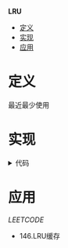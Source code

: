 **LRU**
- [定义](#定义)
- [实现](#实现)
- [应用](#应用)

# 定义 #
最近最少使用

# 实现 #
<details>
<summary>代码</summary>
<pre>
<code>
type LinkedListNode struct {
	key   int
	value int
	prev  *LinkedListNode
	next  *LinkedListNode
}

type DoubleLinkedList struct {
	head *LinkedListNode
	tail *LinkedListNode
}

type HashLinkedList struct {
	linkedList *DoubleLinkedList
	data       map[int]*LinkedListNode
}

func ConstructorHashLinkedList() *HashLinkedList {
	head, tail := &LinkedListNode{}, &LinkedListNode{}
	head.next = tail
	tail.prev = head
	return &HashLinkedList{
		linkedList: &DoubleLinkedList{
			head: head,
			tail: tail,
		},
		data: make(map[int]*LinkedListNode),
	}
}

func (h *HashLinkedList) Get(key int) *LinkedListNode {
	return h.data[key]
}

func (h *HashLinkedList) Put(cur, node *LinkedListNode) {
	h.data[node.key] = node
	node.prev = cur.prev
	node.next = cur
	cur.prev.next = node
	cur.prev = node
}

func (h *HashLinkedList) Delete(node *LinkedListNode) {
	if node == nil {
		return
	}
	delete(h.data, node.key)
	node.prev.next = node.next
	node.next.prev = node.prev
}

func (h *HashLinkedList) PutHead(node *LinkedListNode) {
	h.Put(h.linkedList.head.next, node)
}

func (h *HashLinkedList) DeleteTail() {
	if h.Len() == 0 {
		return
	}
	node := h.linkedList.tail.prev
	h.Delete(node)
}

func (h *HashLinkedList) Len() int {
	return len(h.data)
}

type LRUCache struct {
	hashLinkedList *HashLinkedList
	capacity       int
}

func Constructor(capacity int) LRUCache {
	return LRUCache{
		hashLinkedList: ConstructorHashLinkedList(),
		capacity:       capacity,
	}
}

func (l *LRUCache) Get(key int) int {
	node := l.hashLinkedList.Get(key)
	if node == nil {
		return -1
	}
	l.hashLinkedList.Delete(node)
	l.hashLinkedList.PutHead(node)
	return node.value
}

func (l *LRUCache) Put(key int, value int) {
	node := l.hashLinkedList.Get(key)
	if node != nil {
		node.value = value
		l.hashLinkedList.Delete(node)
	} else {
		if l.capacity == l.hashLinkedList.Len() {
			l.hashLinkedList.DeleteTail()
		}
		node = &LinkedListNode{
			key:   key,
			value: value,
		}
	}
	l.hashLinkedList.PutHead(node)
}
</code>
</pre>
</details>

# 应用 #
*LEETCODE*
- 146.LRU缓存 
